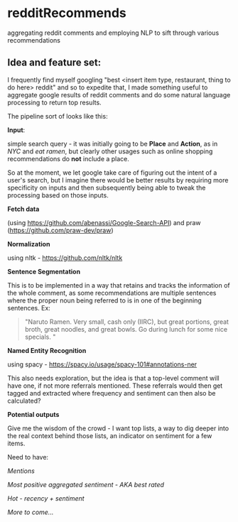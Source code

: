 # redditRecommends
aggregating reddit comments and employing NLP to sift through various recommendations

## Idea and feature set:

I frequently find myself googling "best \<insert item type, restaurant, thing to do here\> reddit" and so to expedite that, I made something useful to aggregate google results of reddit comments and do some natural language processing to return top results.

The pipeline sort of looks like this:

**Input**: 

simple search query - it was initially going to be **Place** and **Action**, as in *NYC* and *eat ramen*, 
but clearly other usages such as online shopping recommendations do **not** include a place. 

So at the moment, we let google take care of figuring out the intent of a user's search, but I imagine there would be
better results by requiring more specificity on inputs and then subsequently being able to tweak the processing based
on those inputs.


**Fetch data**

(using https://github.com/abenassi/Google-Search-API) and praw (https://github.com/praw-dev/praw)


**Normalization**

using nltk - https://github.com/nltk/nltk

**Sentence Segmentation**

This is to be implemented in a way that retains and tracks the information of the whole comment, as some
recommendations are multiple sentences where the proper noun being referred to is in one of the beginning sentences. Ex:

>"Naruto Ramen. Very small, cash only (IIRC), but great portions, great broth, great noodles, and great bowls. Go during lunch for some nice specials. "

**Named Entity Recognition**

using spacy - https://spacy.io/usage/spacy-101#annotations-ner

This also needs exploration, but the idea is that a top-level comment will have one, if not more referrals mentioned.
These referrals would then get tagged and extracted where frequency and sentiment can then also be calculated?

**Potential outputs**

Give me the wisdom of the crowd - I want top lists, a way to dig deeper into the real context behind those lists,
an indicator on sentiment for a few items.

Need to have:

*Mentions*

*Most positive aggregated sentiment - AKA best rated*

*Hot - recency + sentiment*

*More to come...*

